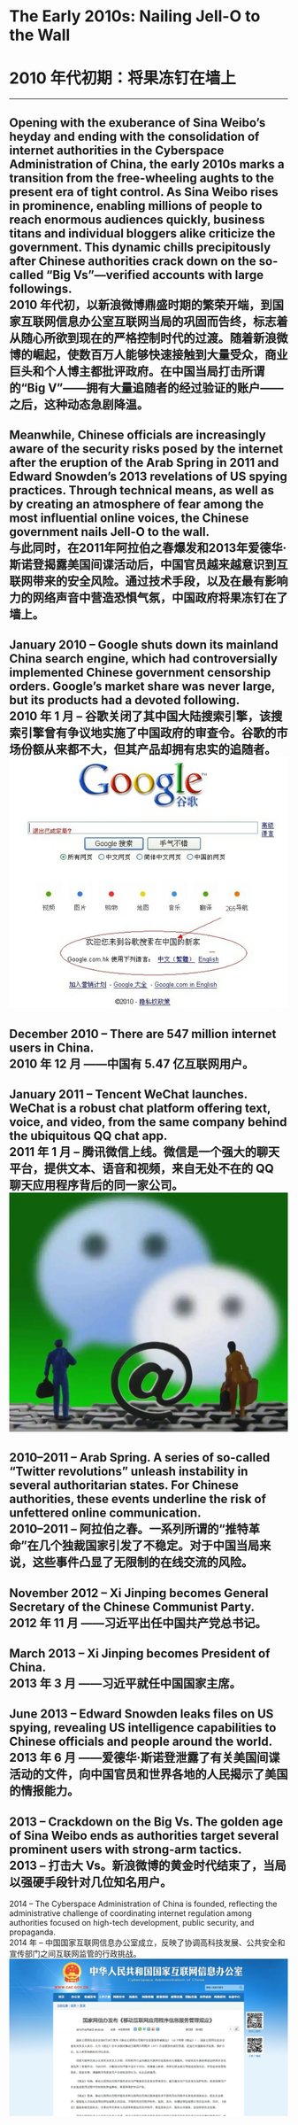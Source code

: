 # The Early 2010s: Nailing Jell-O to the Wall
# 2010 年代初期：将果冻钉在墙上
---
Opening with the exuberance of Sina Weibo’s heyday and ending with the consolidation of internet authorities in the Cyberspace Administration of China, the early 2010s marks a transition from the free-wheeling aughts to the present era of tight control. As Sina Weibo rises in prominence, enabling millions of people to reach enormous audiences quickly, business titans and individual bloggers alike criticize the government. This dynamic chills precipitously after Chinese authorities crack down on the so-called “Big Vs”—verified accounts with large followings.  
2010 年代初，以新浪微博鼎盛时期的繁荣开端，到国家互联网信息办公室互联网当局的巩固而告终，标志着从随心所欲到现在的严格控制时代的过渡。随着新浪微博的崛起，使数百万人能够快速接触到大量受众，商业巨头和个人博主都批评政府。在中国当局打击所谓的“Big V”——拥有大量追随者的经过验证的账户——之后，这种动态急剧降温。
---
Meanwhile, Chinese officials are increasingly aware of the security risks posed by the internet after the eruption of the Arab Spring in 2011 and Edward Snowden’s 2013 revelations of US spying practices. Through technical means, as well as by creating an atmosphere of fear among the most influential online voices, the Chinese government nails Jell-O to the wall.  
与此同时，在2011年阿拉伯之春爆发和2013年爱德华·斯诺登揭露美国间谍活动后，中国官员越来越意识到互联网带来的安全风险。通过技术手段，以及在最有影响力的网络声音中营造恐惧气氛，中国政府将果冻钉在了墙上。
---
January 2010 – Google shuts down its mainland China search engine, which had controversially implemented Chinese government censorship orders. Google’s market share was never large, but its products had a devoted following.  
2010 年 1 月 – 谷歌关闭了其中国大陆搜索引擎，该搜索引擎曾有争议地实施了中国政府的审查令。谷歌的市场份额从来都不大，但其产品却拥有忠实的追随者。  
![谷歌关闭中国大陆搜索引擎](./img/google.webp "Google shuts down Chinese mainland search engines")
---
December 2010 – There are 547 million internet users in China.  
2010 年 12 月 ——中国有 5.47 亿互联网用户。
---
January 2011 – Tencent WeChat launches. WeChat is a robust chat platform offering text, voice, and video, from the same company behind the ubiquitous QQ chat app.  
2011 年 1 月 – 腾讯微信上线。微信是一个强大的聊天平台，提供文本、语音和视频，来自无处不在的 QQ 聊天应用程序背后的同一家公司。  
![微信上线](./img/wechat.webp "wechat")
---
2010–2011 – Arab Spring. A series of so-called “Twitter revolutions” unleash instability in several authoritarian states. For Chinese authorities, these events underline the risk of unfettered online communication.  
2010–2011 – 阿拉伯之春。一系列所谓的“推特革命”在几个独裁国家引发了不稳定。对于中国当局来说，这些事件凸显了无限制的在线交流的风险。
---
November 2012 – Xi Jinping becomes General Secretary of the Chinese Communist Party.  
2012 年 11 月 ——习近平出任中国共产党总书记。
---
March 2013 – Xi Jinping becomes President of China.  
2013 年 3 月 ——习近平就任中国国家主席。
---
June 2013 – Edward Snowden leaks files on US spying, revealing US intelligence capabilities to Chinese officials and people around the world.  
2013 年 6 月 ——爱德华·斯诺登泄露了有关美国间谍活动的文件，向中国官员和世界各地的人民揭示了美国的情报能力。
---
2013 – Crackdown on the Big Vs. The golden age of Sina Weibo ends as authorities target several prominent users with strong-arm tactics.  
2013 – 打击大 Vs。新浪微博的黄金时代结束了，当局以强硬手段针对几位知名用户。
---
2014 – The Cyberspace Administration of China is founded, reflecting the administrative challenge of coordinating internet regulation among authorities focused on high-tech development, public security, and propaganda.  
2014 年 – 中国国家互联网信息办公室成立，反映了协调高科技发展、公共安全和宣传部门之间互联网监管的行政挑战。  
![国信办](./img/guoxinban.webp "Cyberspace Administration of China")